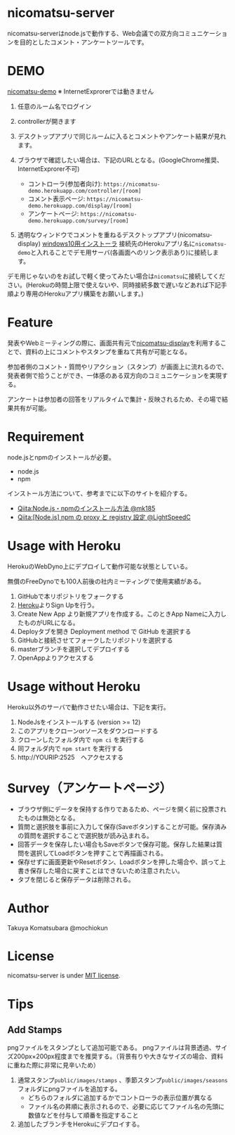# nicomatsu-server
nicomatsu-serverはnode.jsで動作する、Web会議での双方向コミュニケーションを目的としたコメント・アンケートツールです。


# DEMO
[nicomatsu-demo](https://nicomatsu-demo.herokuapp.com)
※ InternetExprorerでは動きません
1. 任意のルーム名でログイン
2. controllerが開きます
3. デスクトップアプリで同じルームに入るとコメントやアンケート結果が見れます。
4. ブラウザで確認したい場合は、下記のURLとなる。(GoogleChrome推奨、InternetExprorer不可)
   * コントローラ(参加者向け): `https://nicomatsu-demo.herokuapp.com/controller/[room]`
   * コメント表示ページ: `https://nicomatsu-demo.herokuapp.com/display/[room]`
   * アンケートページ: `https://nicomatsu-demo.herokuapp.com/survey/[room]`

5. 透明なウィンドウでコメントを重ねるデスクトップアプリ(nicomatsu-display)
[windows10用インストーラ](https://github.com/mochiokun/nicomatsu-display/archive/refs/tags/installer_win10_v1.0.0.zip)
接続先のHerokuアプリ名に`nicomatsu-demo`と入れることでデモ用サーバ(各画面へのリンク表示あり)に接続します。

デモ用じゃないのをお試しで軽く使ってみたい場合は`nicomatsu`に接続してください。(Herokuの時間上限で使えないや、同時接続多数で遅いなどあれば下記手順より専用のHerokuアプリ構築をお願いします。)

# Feature
発表やWebミーティングの際に、画面共有元で[nicomatsu-display](https://github.com/mochiokun/nicomatsu-display)を利用することで、資料の上にコメントやスタンプを重ねて共有が可能となる。

参加者側のコメント・質問やリアクション（スタンプ）が画面上に流れるので、発表者側で拾うことができ、一体感のある双方向のコミュニケーションを実現する。

アンケートは参加者の回答をリアルタイムで集計・反映されるため、その場で結果共有が可能。


# Requirement
node.jsとnpmのインストールが必要。
* node.js
* npm

インストール方法について、参考までに以下のサイトを紹介する。
* [Qiita:Node.js・npmのインストール方法 @mk185](https://qiita.com/mk185/items/7ad004bf202f400daea1)
* [Qiita:[Node.js] npm の proxy と registry 設定 @LightSpeedC](https://qiita.com/LightSpeedC/items/b273735e909bd381bcf1)


# Usage with Heroku
HerokuのWebDyno上にデプロイして動作可能な状態としている。

無償のFreeDynoでも100人前後の社内ミーティングで使用実績がある。

1. GitHubで本リポジトリをフォークする
2. [Heroku](https://id.heroku.com/login)よりSign Upを行う。
3. Create New App より新規アプリを作成する。このときApp Nameに入力したものがURLになる。
4. Deployタブを開き Deployment method で GitHub を選択する
5. GitHubと接続させてフォークしたリポジトリを選択する
6. masterブランチを選択してデプロイする
7. OpenAppよりアクセスする


# Usage without Heroku
Heroku以外のサーバで動作させたい場合は、下記を実行。

1. NodeJsをインストールする (version >= 12)
2. このアプリをクローンorソースをダウンロードする
3. クローンしたフォルダ内で `npm ci` を実行する
4. 同フォルダ内で `npm start` を実行する
5. http://YOURIP:2525　へアクセスする

# Survey（アンケートページ）
* ブラウザ側にデータを保持する作りであるため、ページを開く前に投票されたものは無効となる。
* 質問と選択肢を事前に入力して保存(Saveボタン)することが可能。保存済みの質問を選択することで選択肢が読み込まれる。
* 回答データを保存したい場合もSaveボタンで保存可能。保存した結果は質問を選択してLoadボタンを押すことで再描画される。
* 保存せずに画面更新やResetボタン、Loadボタンを押した場合や、誤って上書き保存した場合に戻すことはできないため注意されたい。
* タブを閉じると保存データは削除される。

# Author
Takuya Komatsubara @mochiokun

# License
nicomatsu-server is under [MIT license](https://en.wikipedia.org/wiki/MIT_License).

# Tips
## Add Stamps
pngファイルをスタンプとして追加可能である。
pngファイルは背景透過、サイズ200px×200px程度までを推奨する。（背景有りや大きなサイズの場合、資料に重ねた際に非常に見辛いため）

1. 通常スタンプ`public/images/stamps` 、季節スタンプ`public/images/seasons` フォルダにpngファイルを追加する。
    * どちらのフォルダに追加するかでコントローラの表示位置が異なる
    * ファイル名の昇順に表示されるので、必要に応じてファイル名の先頭に数値などを付与して順番を指定すること
2. 追加したブランチをHerokuにデプロイする。

